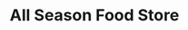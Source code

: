 ---
title: "All Season Food Store"
url: /houston/all-season-food-store-airline-drive/
shop: Lebensmittel
---